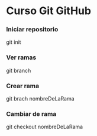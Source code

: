 # Curso Git GitHub
### Iniciar repositorio
git init
### Ver ramas
git branch
### Crear rama
git brach nombreDeLaRama
### Cambiar de rama
git checkout nombreDeLaRama
